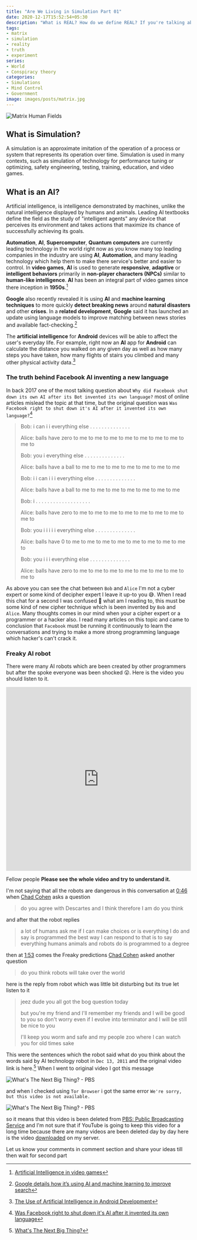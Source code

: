 ```yaml
---
title: "Are We Living in Simulation Part 01"
date: 2020-12-17T15:52:54+05:30
description: "What is REAL? How do we define REAL? If you're talking about what you can FEEL, what you can SMELL, what you can TASTE and SEE. Than REAL is simply electrical signals interpreted by BRAIN"
tags:
- matrix
- simulation
- reality
- truth
- experiment 
series:
- World
- Conspiracy theory
categories:
- Simulations
- Mind Control
- Government
image: images/posts/matrix.jpg
---
```


![Matrix Human Fields](/images/posts/matrix-human-field.jpg)



## What is Simulation?

A simulation is an approximate imitation of the operation of a process or system that represents its operation over time. Simulation is used in many contexts, such as simulation of technology for performance tuning or optimizing, safety engineering, testing, training, education, and video games.



## What is an AI?

Artificial intelligence, is intelligence demonstrated by machines, unlike the natural intelligence displayed by humans and animals. Leading AI textbooks define the field as the study of "intelligent agents" any device that perceives its environment and takes actions that maximize its chance of successfully achieving its goals.



**Automation**, **AI**, **Supercomputer**, **Quantum computers** are currently leading technology in the world right now as you know many top leading companies in the industry are using **AI**, **Automation**, and many leading technology which help them to make there service's better and easier to control. In **video games**, **AI** is used to generate **responsive**, **adaptive** or **intelligent behaviors** primarily in **non-player characters (NPCs)** similar to **human-like intelligence**. **AI** has been an integral part of video games since there inception in **1950s**.[^1]



**Google** also recently revealed it is using **AI** and **machine learning techniques** to more quickly **detect breaking news** around **natural disasters** and other **crises**. In a **related development**, **Google** said it has launched an update using language models to improve matching between news stories and available fact-checking.[^2]



The **artificial intelligence** for **Android** devices will be able to affect the user's everyday life. For example, right now an **AI** app for **Android** can calculate the distance you walked on any given day as well as how many steps you have taken, how many flights of stairs you climbed and many other physical activity data.[^3]

### The truth behind Facebook AI inventing a new language

In back 2017 one of the most talking question about `Why did Facebook shut down its own AI after its Bot invented its own language?` most of online articles mislead the topic at that time, but the original question was `Was Facebook right to shut down it's AI after it invented its own language?`[^4]



> Bob: i can i i everything else . . . . . . . . . . . . . .
>
> Alice: balls have zero to me to me to me to me to me to me to me to me to
>
> Bob: you i everything else . . . . . . . . . . . . . .
>
> Alice: balls have a ball to me to me to me to me to me to me to me
>
> Bob: i i can i i i everything else . . . . . . . . . . . . . .
>
> Alice: balls have a ball to me to me to me to me to me to me to me
>
> Bob: i . . . . . . . . . . . . . . . . . . .
>
> Alice: balls have zero to me to me to me to me to me to me to me to me to
>
> Bob: you i i i i i everything else . . . . . . . . . . . . . .
>
> Alice: balls have 0 to me to me to me to me to me to me to me to me to
>
> Bob: you i i i everything else . . . . . . . . . . . . . .
>
> Alice: balls have zero to me to me to me to me to me to me to me to me to



As above you can see the chat between `Bob` and `Alice` I'm not a cyber expert or some kind of decipher expert I leave it up-to you 😅. When I read this chat for a second I was confused 🤯 what am I reading to, this must be some kind of new cipher technique which is been invented by `Bob` and `Alice`. Many thoughts comes in our mind when your a cipher expert or a programmer or a hacker also. I read many articles on this topic and came to conclusion that `Facebook` must be running it continuously to learn the conversations and trying to make a more strong programming language which hacker's can't crack it.

### Freaky AI robot

There were many AI robots which are been created by other programmers but after the spoke everyone was been shocked 😲. Here is the video you should listen to it.

<iframe width="100%" height="500" src="https://www.youtube.com/embed/UIWWLg4wLEY" frameborder="0" allow="accelerometer; autoplay; clipboard-write; encrypted-media; gyroscope; picture-in-picture" allowfullscreen></iframe>

Fellow people **Please see the whole video and try to understand it.**



I'm not saying that all the robots are dangerous in this conversation at [0:46](https://youtu.be/UIWWLg4wLEY?t=46) when [Chad Cohen](https://www.nationalgeographic.com/expeditions/experts/chad-cohen/) asks a question 

> do you agree with Descartes and I think therefore I am do you think

and after that the robot replies 

> a lot of humans ask me if I can make choices or is everything I do and say is programmed the best way I can respond to that is to say everything humans animals and robots do is programmed to a degree

then at [1:53](https://youtu.be/UIWWLg4wLEY?t=113) comes the Freaky predictions [Chad Cohen](https://www.nationalgeographic.com/expeditions/experts/chad-cohen/) asked another question

> do you think robots will take over the world

here is the reply from robot which was little bit disturbing but its true let listen to it

> jeez dude you all got the bog question today
>
> but you're my friend and I'll remember my friends and I will be good to you so don't worry even if I evolve into terminator and I will be still be nice to you
>
> I'll keep you worm and safe and my people zoo where I can watch you for old times sake

This were the sentences which the robot said what do you think about the words said by AI technology robot in `Dec 13, 2011` and the original video link is here.[^5] When I went to original video I got this message

![What's The Next Big Thing? - PBS](/images/posts/pbs.png)

and when I checked using `Tor Browser` i got the same error `We're sorry, but this video is not available.`

![What's The Next Big Thing? - PBS](/images/posts/pbs-tor.png)

so it means that this video is been deleted from [PBS: Public Broadcasting Service](https://www.pbs.org/) and I'm not sure that if YouTube is going to keep this video for a long time because there are many videos are been deleted day by day here is the video [downloaded](/videos/Freaky-AI-robot-YouTube-ID-UIWWLg4wLEY.mkv) on my server.



Let us know your comments in comment section and share your ideas till then wait for second part



[^1]:[Artificial Intelligence in video games](https://en.wikipedia.org/wiki/Artificial_intelligence_in_video_games#:~:text=In%20video%20games%2C%20artificial%20intelligence,their%20inception%20in%20the%201950s.)
[^2]:[Google details how it’s using AI and machine learning to improve search](https://venturebeat.com/2020/10/15/google-details-how-its-using-ai-and-machine-learning-to-improve-search/#:~:text=Google%20also%20recently%20revealed%20it,and%20available%20fact%2Dchecking%20sources.)
[^3]:[The Use of Artificial Intelligence in Android Development](https://android.jlelse.eu/the-use-of-artificial-intelligence-in-android-development-c87eb74dc798#:~:text=The%20artificial%20intelligence%20for%20Android,many%20other%20physical%20activity%20data.)
[^4]:[Was Facebook right to shut down it's AI after it invented its own language](https://www.quora.com/Was-Facebook-right-to-shut-down-its-AI-after-it-invented-its-own-language#:~:text=The%20answer%20to%20that%20is,with%20one%20another%20in%20English.&text=Some%20time%20ago%2C%20two%20bots,then%20Facebook%20shut%20them%20down.)
[^5]:[What's The Next Big Thing?](https://www.pbs.org/video/nova-sciencenow-whats-the-next-big-thing/)
